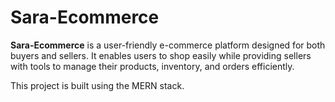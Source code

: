 # Sara-Ecommerce
**Sara-Ecommerce** is a user-friendly e-commerce platform designed for both buyers and sellers. It enables users to shop easily while providing sellers with tools to manage their products, inventory, and orders efficiently.

This project is built using the MERN stack.